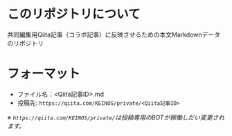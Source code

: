 # このリポジトリについて
共同編集用Qiita記事（コラボ記事）に反映させるための本文Markdownデータのリポジトリ

# フォーマット

- ファイル名：<Qiita記事ID>.md
- 投稿先: `https://qiita.com/KEINOS/private/<Qiita記事ID>`

※ <i>`https://qiita.com/KEINOS/private/`は投稿専用のBOTが稼働しだい変更されます。

